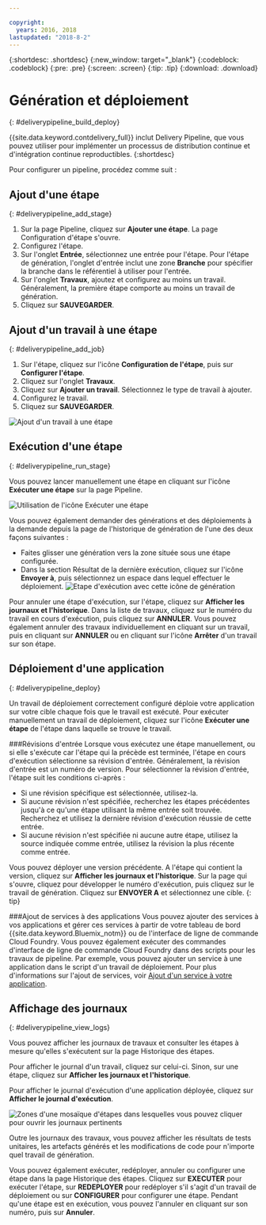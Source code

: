 ```yaml
---

copyright:
  years: 2016, 2018
lastupdated: "2018-8-2"
---
```

<!-- Copyright info at top of file: REQUIRED
    The copyright info is YAML content that must occur at the top of the MD file, before attributes are listed.
    It must be surrounded by 3 dashes.
    The value "years" can contain just one year or a two years separated by a comma. (years: 2014, 2016)
    Indentation as per the previous template must be preserved.
-->

{:shortdesc: .shortdesc}
{:new_window: target="_blank"}
{:codeblock: .codeblock}
{:pre: .pre}
{:screen: .screen}
{:tip: .tip}
{:download: .download}

# Génération et déploiement
{: #deliverypipeline_build_deploy}

{{site.data.keyword.contdelivery_full}} inclut Delivery Pipeline, que vous pouvez utiliser pour implémenter un processus de distribution continue et d'intégration continue reproductibles.
{:shortdesc}

Pour configurer un pipeline, procédez comme suit :

## Ajout d'une étape
{: #deliverypipeline_add_stage}

1. Sur la page Pipeline, cliquez sur **Ajouter une étape**. La page Configuration d'étape s'ouvre.
2. Configurez l'étape.
  1. Sur l'onglet **Entrée**, sélectionnez une entrée pour l'étape.  Pour l'étape de génération, l'onglet d'entrée inclut une zone **Branche** pour spécifier la branche dans le référentiel à utiliser pour l'entrée.
  2. Sur l'onglet **Travaux**, ajoutez et configurez au moins un travail. Généralement, la première étape comporte au moins un travail de génération.
3. Cliquez sur **SAUVEGARDER**.

## Ajout d'un travail à une étape
{: #deliverypipeline_add_job}

1. Sur l'étape, cliquez sur l'icône **Configuration de l'étape**, puis sur **Configurer l'étape**.
2. Cliquez sur l'onglet **Travaux**.
3. Cliquez sur **Ajouter un travail**. Sélectionnez le type de travail à ajouter.
4. Configurez le travail.
5. Cliquez sur **SAUVEGARDER**.

![Ajout d'un travail à une étape](images/AddJob2.png)

## Exécution d'une étape
{: #deliverypipeline_run_stage}

Vous pouvez lancer manuellement une étape en cliquant sur l'icône **Exécuter une étape** sur la page Pipeline.

![Utilisation de l'icône Exécuter une étape](images/RunStage.png)

Vous pouvez également demander des générations et des déploiements à la demande depuis la page de l'historique de génération de l'une des deux façons suivantes :
* Faites glisser une génération vers la zone située sous une étape configurée.
* Dans la section Résultat de la dernière exécution, cliquez sur l'icône **Envoyer à**, puis sélectionnez un espace dans lequel effectuer le déploiement.
  ![Etape d'exécution avec cette icône de génération](images/deploy_to.png)

Pour annuler une étape d'exécution, sur l'étape, cliquez sur **Afficher les journaux et l'historique**. Dans la liste de travaux, cliquez sur le numéro du travail en cours d'exécution, puis cliquez sur **ANNULER**. Vous pouvez également annuler des travaux individuellement en cliquant sur un travail, puis en cliquant sur **ANNULER** ou en cliquant sur l'icône **Arrêter** d'un travail sur son étape.

## Déploiement d'une application
{: #deliverypipeline_deploy}

Un travail de déploiement correctement configuré déploie votre application sur votre cible chaque fois que le travail est exécuté. Pour exécuter manuellement un travail de déploiement, cliquez sur l'icône **Exécuter une étape** de l'étape dans laquelle se trouve le travail.

###Révisions d'entrée
Lorsque vous exécutez une étape manuellement, ou si elle s'exécute car l'étape qui la précède est terminée, l'étape en cours d'exécution sélectionne sa révision d'entrée. Généralement, la révision d'entrée est un numéro de version. Pour
sélectionner la révision d'entrée, l'étape suit les conditions ci-après :

* Si une révision spécifique est sélectionnée, utilisez-la.
* Si aucune révision n'est spécifiée, recherchez les étapes précédentes jusqu'à ce qu'une étape utilisant la même entrée soit trouvée. Recherchez et utilisez la dernière révision d'exécution réussie de cette entrée.
* Si aucune révision n'est spécifiée ni aucune autre étape, utilisez la source indiquée comme entrée, utilisez la révision la plus récente comme entrée.

Vous pouvez déployer une version précédente. A l'étape qui contient la version, cliquez sur **Afficher les journaux et l'historique**. Sur la page qui s'ouvre, cliquez pour développer le numéro d'exécution, puis cliquez sur le travail de génération. Cliquez sur **ENVOYER A** et sélectionnez une cible.
{: tip}

###Ajout de services à des applications
Vous pouvez ajouter des services à vos applications et gérer ces services à partir de votre tableau de bord {{site.data.keyword.Bluemix_notm}} ou de l'interface de ligne de commande Cloud Foundry. Vous pouvez également exécuter des commandes d'interface de ligne de commande Cloud Foundry dans des scripts pour les travaux de pipeline. Par exemple, vous pouvez ajouter un service à une application dans le script d'un travail de déploiement. Pour plus d'informations sur l'ajout de services, voir [Ajout d'un service à votre application](/docs/services/reqnsi.html#add_service).

## Affichage des journaux
{: #deliverypipeline_view_logs}

Vous pouvez afficher les journaux de travaux et consulter les étapes à mesure qu'elles s'exécutent sur la page Historique des étapes.

Pour afficher le journal d'un travail, cliquez sur celui-ci. Sinon, sur une étape, cliquez sur **Afficher les journaux et l'historique**.

Pour afficher le journal d'exécution d'une application déployée, cliquez sur **Afficher le journal d'exécution**.

![Zones d'une mosaïque d'étapes dans lesquelles vous pouvez cliquer pour ouvrir les journaux pertinents](images/view_logs_and_history.png)

Outre les journaux des travaux, vous pouvez afficher les résultats de tests unitaires, les artefacts générés et les modifications de code pour n'importe quel travail de génération.

Vous pouvez également exécuter, redéployer, annuler ou configurer une étape dans la page Historique des étapes. Cliquez sur **EXECUTER** pour exécuter l'étape, sur **REDEPLOYER** pour redéployer s'il s'agit d'un travail de déploiement ou sur **CONFIGURER** pour configurer une étape. Pendant qu'une étape est en exécution,
vous pouvez l'annuler en cliquant sur son numéro, puis sur **Annuler**.
